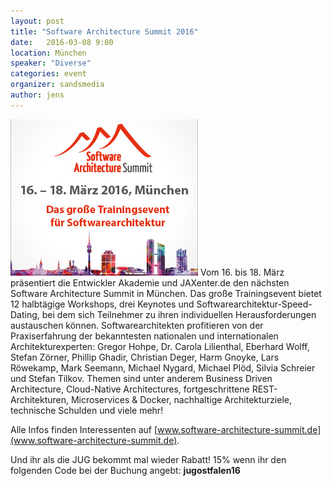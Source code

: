 ```yaml
---
layout: post
title: "Software Architecture Summit 2016"
date:   2016-03-08 9:00
location: München
speaker: "Diverse"
categories: event
organizer: sandsmedia
author: jens
---
```

<img src="/assets/articles/2016/architecture-summit.jpg" class="speaker" />
Vom 16. bis 18. März präsentiert die Entwickler Akademie und JAXenter.de den nächsten Software
Architecture Summit in München. Das große Trainingsevent bietet 12 halbtägige Workshops, drei
Keynotes und Softwarearchitektur-Speed-Dating, bei dem sich Teilnehmer zu ihren individuellen
Herausforderungen austauschen können. Softwarearchitekten profitieren von der Praxiserfahrung
der bekanntesten nationalen und internationalen Architekturexperten: Gregor Hohpe, Dr. Carola
Lilienthal, Eberhard Wolff, Stefan Zörner, Phillip Ghadir, Christian Deger, Harm Gnoyke, Lars
Röwekamp, Mark Seemann, Michael Nygard, Michael Plöd, Silvia Schreier und Stefan Tilkov. Themen
sind unter anderem Business Driven Architecture, Cloud-Native Architectures, fortgeschrittene
REST-Architekturen, Microservices & Docker, nachhaltige Architekturziele, technische Schulden
und viele
mehr!

Alle Infos finden Interessenten auf [www.software-architecture-summit.de](www.software-architecture-summit.de).

Und ihr als die JUG bekommt mal wieder Rabatt! 15% wenn ihr den folgenden Code bei der Buchung angebt: **jugostfalen16**
